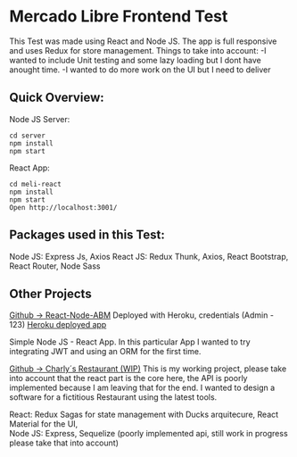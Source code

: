 # Mercado Libre Frontend Test
This Test was made using React and Node JS. The app is full responsive and uses Redux for store management.
Things to take into account:
-I wanted to include Unit testing and some lazy loading but I dont have anought time. 
-I wanted to do more work on the UI but I need to deliver

## Quick Overview:
Node JS Server:
```
cd server
npm install
npm start
```
React App:
```
cd meli-react
npm install
npm start
Open http://localhost:3001/
```
## Packages used in this Test:
Node JS: Express Js, Axios
React JS: Redux Thunk, Axios, React Bootstrap, React Router, Node Sass


## Other Projects
[Github -> React-Node-ABM](https://github.com/carlosmori/Restaurant) 
Deployed with Heroku, credentials (Admin - 123) 
[Heroku deployed app](https://abm-reactjs-frontend.herokuapp.com/) 

Simple Node JS - React App. In this particular App I wanted to try integrating JWT and using an ORM for the first time.

[Github -> Charly´s Restaurant (WIP)](https://github.com/carlosmori/Restaurant)
This is my working project, please take into account that the react part is the core here, the API is poorly implemented because I am leaving that for the end. I wanted to design a software for a fictitious Restaurant using the latest tools.

React: Redux Sagas for state management with Ducks arquitecure, React Material for the UI,   
Node JS: Express, Sequelize (poorly implemented api, still work in progress please take that into account)
